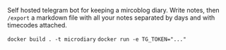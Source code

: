 Self hosted telegram bot for keeping a mircoblog diary. Write notes, then ```/export``` a markdown file with all your notes separated by days and with timecodes attached.


```docker build . -t microdiary```
```docker run -e TG_TOKEN="..."```